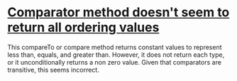 # [Comparator method doesn't seem to return all ordering values](http://fb-contrib.sourceforge.net/bugdescriptions.html#SCRV_SUSPICIOUS_COMPARATOR_RETURN_VALUES)

This compareTo or compare method returns constant values to represent less than,
			equals, and greater than. However, it does not return each type, or it unconditionally returns a non zero value.
			Given that comparators are transitive, this seems incorrect.